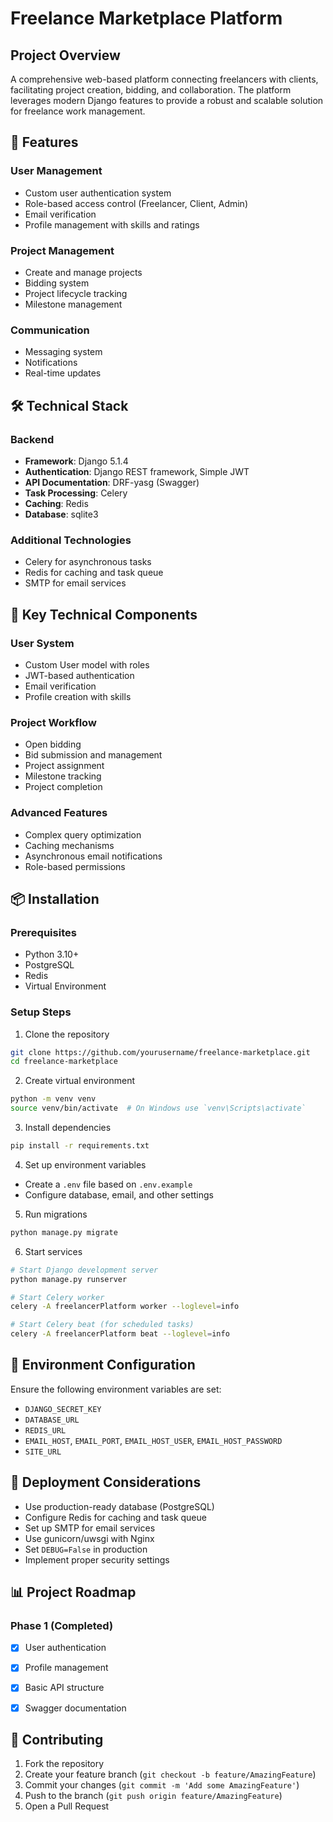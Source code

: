 # Freelance Marketplace Platform

## Project Overview

A comprehensive web-based platform connecting freelancers with clients, facilitating project creation, bidding, and collaboration. The platform leverages modern Django features to provide a robust and scalable solution for freelance work management.

## 🚀 Features

### User Management
- Custom user authentication system
- Role-based access control (Freelancer, Client, Admin)
- Email verification
- Profile management with skills and ratings

### Project Management
- Create and manage projects
- Bidding system
- Project lifecycle tracking
- Milestone management

### Communication
- Messaging system
- Notifications
- Real-time updates

## 🛠 Technical Stack

### Backend
- **Framework**: Django 5.1.4
- **Authentication**: Django REST framework, Simple JWT
- **API Documentation**: DRF-yasg (Swagger)
- **Task Processing**: Celery
- **Caching**: Redis
- **Database**: sqlite3

### Additional Technologies
- Celery for asynchronous tasks
- Redis for caching and task queue
- SMTP for email services

## 🔧 Key Technical Components

### User System
- Custom User model with roles
- JWT-based authentication
- Email verification
- Profile creation with skills

### Project Workflow
- Open bidding
- Bid submission and management
- Project assignment
- Milestone tracking
- Project completion

### Advanced Features
- Complex query optimization
- Caching mechanisms
- Asynchronous email notifications
- Role-based permissions

## 📦 Installation

### Prerequisites
- Python 3.10+
- PostgreSQL
- Redis
- Virtual Environment

### Setup Steps
1. Clone the repository
```bash
git clone https://github.com/yourusername/freelance-marketplace.git
cd freelance-marketplace
```

2. Create virtual environment
```bash
python -m venv venv
source venv/bin/activate  # On Windows use `venv\Scripts\activate`
```

3. Install dependencies
```bash
pip install -r requirements.txt
```

4. Set up environment variables
- Create a `.env` file based on `.env.example`
- Configure database, email, and other settings

5. Run migrations
```bash
python manage.py migrate
```

6. Start services
```bash
# Start Django development server
python manage.py runserver

# Start Celery worker
celery -A freelancerPlatform worker --loglevel=info

# Start Celery beat (for scheduled tasks)
celery -A freelancerPlatform beat --loglevel=info
```

## 🔐 Environment Configuration

Ensure the following environment variables are set:
- `DJANGO_SECRET_KEY`
- `DATABASE_URL`
- `REDIS_URL`
- `EMAIL_HOST`, `EMAIL_PORT`, `EMAIL_HOST_USER`, `EMAIL_HOST_PASSWORD`
- `SITE_URL`


## 🚢 Deployment Considerations
- Use production-ready database (PostgreSQL)
- Configure Redis for caching and task queue
- Set up SMTP for email services
- Use gunicorn/uwsgi with Nginx
- Set `DEBUG=False` in production
- Implement proper security settings

## 📊 Project Roadmap

### Phase 1 (Completed)
- [x] User authentication
- [x] Profile management
- [x] Basic API structure
- [x] Swagger documentation


## 🤝 Contributing
1. Fork the repository
2. Create your feature branch (`git checkout -b feature/AmazingFeature`)
3. Commit your changes (`git commit -m 'Add some AmazingFeature'`)
4. Push to the branch (`git push origin feature/AmazingFeature`)
5. Open a Pull Request


